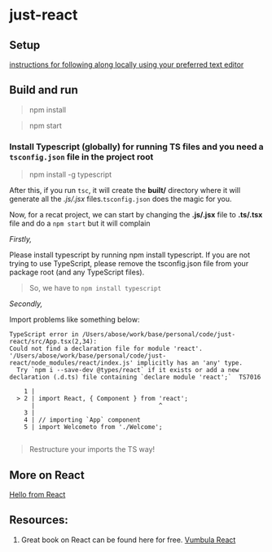 # just-react

## Setup

[instructions for following along locally using your preferred text editor
](https://reactjs.org/tutorial/tutorial.html#setup-option-2-local-development-environment)

## Build and run

> npm install

> npm start

### Install Typescript (globally) for running TS files and you need a `tsconfig.json` file in the project root

> npm install -g typescript

After this, if you run `tsc`, it will create the **built/** directory where it will generate all the *.js/.jsx* files.`tsconfig.json` does the magic for you.

Now, for a recat project, we can start by changing the **.js/.jsx** file to **.ts/.tsx** file and do a `npm start` but it will complain 

*Firstly,*

Please install typescript by running npm install typescript.
If you are not trying to use TypeScript, please remove the tsconfig.json file from your package root (and any TypeScript files).

> So, we have to `npm install typescript`

*Secondly,*

Import problems like something below:

```
TypeScript error in /Users/abose/work/base/personal/code/just-react/src/App.tsx(2,34):
Could not find a declaration file for module 'react'. '/Users/abose/work/base/personal/code/just-react/node_modules/react/index.js' implicitly has an 'any' type.
  Try `npm i --save-dev @types/react` if it exists or add a new declaration (.d.ts) file containing `declare module 'react';`  TS7016

    1 | 
  > 2 | import React, { Component } from 'react';
      |                                  ^
    3 | 
    4 | // importing `App` component 
    5 | import Welcometo from './Welcome';


```

> Restructure your imports the TS way!


## More on React

[Hello from React](docs/mds/what-is-react.md)

## Resources:

1. Great book on React can be found here for free. [Vumbula React](docs/Vumbula_React.pdf)



